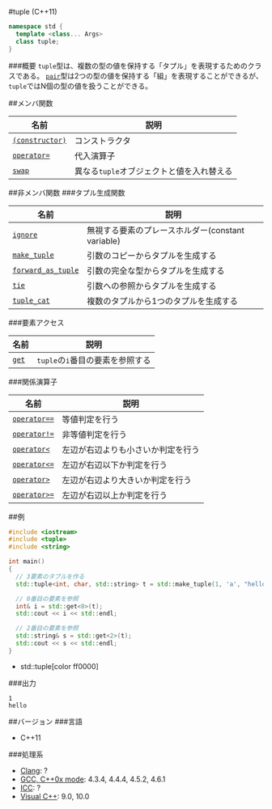 #tuple (C++11)
```cpp
namespace std {
  template <class... Args>
  class tuple;
}
```

###概要
`tuple`型は、複数の型の値を保持する「タプル」を表現するためのクラスである。
[`pair`](/reference/utility/pair.md)型は2つの型の値を保持する「組」を表現することができるが、`tuple`ではN個の型の値を扱うことができる。


##メンバ関数

| 名前 | 説明 |
|-------------------------------------|-------------------------------------------|
| [`(constructor)`](./tuple/tuple.md) | コンストラクタ |
| [`operator=`](./tuple/op_assign.md) | 代入演算子 |
| [`swap`](./tuple/swap.md)           | 異なる`tuple`オブジェクトと値を入れ替える |


##非メンバ関数
###タプル生成関数

| 名前 | 説明 |
|---------------------------------------------------|---------------------------------------------------|
| [`ignore`](./tuple/ignore.md)                     | 無視する要素のプレースホルダー(constant variable) |
| [`make_tuple`](./tuple/make_tuple.md)             | 引数のコピーからタプルを生成する |
| [`forward_as_tuple`](./tuple/forward_as_tuple.md) | 引数の完全な型からタプルを生成する |
| [`tie`](./tuple/tie.md)                           | 引数への参照からタプルを生成する |
| [`tuple_cat`](./tuple/tuple_cat.md)               | 複数のタプルから1つのタプルを生成する |


###要素アクセス

| 名前 | 説明 |
|-------------------------|----------------------------------|
| [`get`](./tuple/get.md) | `tuple`の`i`番目の要素を参照する |


###関係演算子

| 名前 | 説明 |
|---------------------------------------------|------------------------------------|
| [`operator==`](./tuple/op_equal.md)         | 等値判定を行う |
| [`operator!=`](./tuple/op_not_equal.md)     | 非等値判定を行う |
| [`operator<`](./tuple/op_less.md)           | 左辺が右辺よりも小さいか判定を行う |
| [`operator<=`](./tuple/op_less_equal.md)    | 左辺が右辺以下か判定を行う |
| [`operator>`](./tuple/op_greater.md)        | 左辺が右辺より大きいか判定を行う |
| [`operator>=`](./tuple/op_greater_equal.md) | 左辺が右辺以上か判定を行う |


##例
```cpp
#include <iostream>
#include <tuple>
#include <string>

int main()
{
  // 3要素のタプルを作る
  std::tuple<int, char, std::string> t = std::make_tuple(1, 'a', "hello");

  // 0番目の要素を参照
  int& i = std::get<0>(t);
  std::cout << i << std::endl;

  // 2番目の要素を参照
  std::string& s = std::get<2>(t);
  std::cout << s << std::endl;
}
```
* std::tuple[color ff0000]


###出力
```
1
hello
```

##バージョン
###言語
- C++11

###処理系
- [Clang](/implementation.md#clang): ?
- [GCC, C++0x mode](/implementation.md#gcc): 4.3.4, 4.4.4, 4.5.2, 4.6.1
- [ICC](/implementation.md#icc): ?
- [Visual C++](/implementation.md#visual_cpp): 9.0, 10.0


